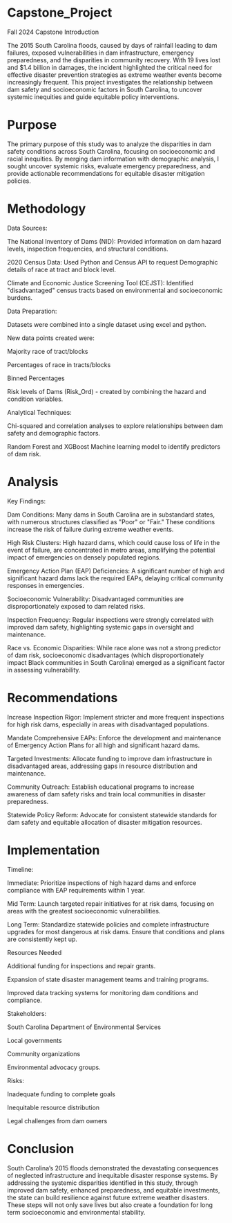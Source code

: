 # Capstone_Project
Fall 2024 Capstone
Introduction 

The 2015 South Carolina floods, caused by days of rainfall leading to dam failures, exposed vulnerabilities in dam infrastructure, emergency preparedness, and the disparities in community recovery. With 19 lives lost and $1.4 billion in damages, the incident highlighted the critical need for effective disaster prevention strategies as extreme weather events become increasingly frequent. This project investigates the relationship between dam safety and socioeconomic factors in South Carolina, to uncover systemic inequities and guide equitable policy interventions.  

# Purpose

The primary purpose of this study was to analyze the disparities in dam safety conditions across South Carolina, focusing on socioeconomic and racial inequities. By merging dam information with demographic analysis, I sought uncover systemic risks, evaluate emergency preparedness, and provide actionable recommendations for equitable disaster mitigation policies.  

# Methodology  

Data Sources:  

The National Inventory of Dams (NID): Provided information on dam hazard levels, inspection frequencies, and structural conditions.  

2020 Census Data: Used Python and Census API to request Demographic details of race at tract and block level.   

Climate and Economic Justice Screening Tool (CEJST): Identified "disadvantaged" census tracts based on environmental and socioeconomic burdens.  

Data Preparation:   

Datasets were combined into a single dataset using excel and python.	  

New data points created were:  

Majority race of tract/blocks 

Percentages of race in tracts/blocks  

Binned Percentages  

Risk levels of Dams (Risk_Ord) - created by combining the hazard and condition variables.  

Analytical Techniques:  

Chi-squared and correlation analyses to explore relationships between dam safety and demographic factors.  

Random Forest and XGBoost Machine learning model to identify predictors of dam risk.  

# Analysis 

Key Findings: 

Dam Conditions: Many dams in South Carolina are in substandard states, with numerous structures classified as "Poor" or "Fair." These conditions increase the risk of failure during extreme weather events.  

High Risk Clusters: High hazard dams, which could cause loss of life in the event of failure, are concentrated in metro areas, amplifying the potential impact of emergencies on densely populated regions.  

Emergency Action Plan (EAP) Deficiencies: A significant number of high and significant hazard dams lack the required EAPs, delaying critical community responses in emergencies.  

Socioeconomic Vulnerability: Disadvantaged communities are disproportionately exposed to dam related risks.  

Inspection Frequency: Regular inspections were strongly correlated with improved dam safety, highlighting systemic gaps in oversight and maintenance.  

Race vs. Economic Disparities: While race alone was not a strong predictor of dam risk, socioeconomic disadvantages (which disproportionately impact Black communities in South Carolina) emerged as a significant factor in assessing vulnerability.    

# Recommendations  

  

 Increase Inspection Rigor: Implement stricter and more frequent inspections for high risk dams, especially in areas with disadvantaged populations.  

Mandate Comprehensive EAPs: Enforce the development and maintenance of Emergency Action Plans for all high and significant hazard dams.  

Targeted Investments: Allocate funding to improve dam infrastructure in disadvantaged areas, addressing gaps in resource distribution and maintenance.  

Community Outreach: Establish educational programs to increase awareness of dam safety risks and train local communities in disaster preparedness.  

Statewide Policy Reform: Advocate for consistent statewide standards for dam safety and equitable allocation of disaster mitigation resources.  

 # Implementation  

Timeline:  

Immediate: Prioritize inspections of high hazard dams and enforce compliance with EAP requirements within 1 year.  

Mid Term: Launch targeted repair initiatives for at risk dams, focusing on areas with the greatest socioeconomic vulnerabilities.  

Long Term: Standardize statewide policies and complete infrastructure upgrades for most dangerous at risk dams. Ensure that conditions and plans are consistently kept up. 

Resources Needed 

Additional funding for inspections and repair grants.  

Expansion of state disaster management teams and training programs.  

Improved data tracking systems for monitoring dam conditions and compliance.  

Stakeholders:   

South Carolina Department of Environmental Services  

Local governments  

Community organizations  

Environmental advocacy groups. 

Risks:   

Inadequate funding to complete goals 

Inequitable resource distribution 

Legal challenges from dam owners  

 # Conclusion  

South Carolina’s 2015 floods demonstrated the devastating consequences of neglected infrastructure and inequitable disaster response systems. By addressing the systemic disparities identified in this study, through improved dam safety, enhanced preparedness, and equitable investments, the state can build resilience against future extreme weather disasters. These steps will not only save lives but also create a foundation for long term socioeconomic and environmental stability.  
